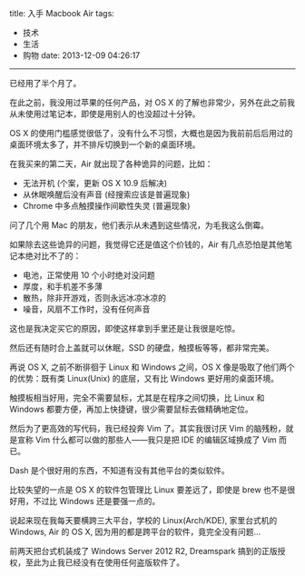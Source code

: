 title: 入手 Macbook Air
tags:
  - 技术
  - 生活
  - 购物
date: 2013-12-09 04:26:17
---

已经用了半个月了。

在此之前，我没用过苹果的任何产品，对 OS X 的了解也非常少，另外在此之前我从未使用过笔记本，即使是用别人的也没超过十分钟。

OS X 的使用门槛感觉很低了，没有什么不习惯，大概也是因为我前前后后用过的桌面环境太多了，并不排斥切换到一个新的桌面环境。

在我买来的第二天，Air 就出现了各种诡异的问题，比如：

*   无法开机 (个案，更新 OS X 10.9 后解决)
*   从休眠唤醒后没有声音 (经搜索应该是普遍现象)
*   Chrome 中多点触摸操作间歇性失灵 (普遍现象)

问了几个用 Mac 的朋友，他们表示从未遇到这些情况，为毛我这么倒霉。

如果除去这些诡异的问题，我觉得它还是值这个价钱的，Air 有几点恐怕是其他笔记本绝对比不了的：

*   电池，正常使用 10 个小时绝对没问题
*   厚度，和手机差不多薄
*   散热，除非开游戏，否则永远冰凉冰凉的
*   噪音，风扇不工作时，没有任何声音

这也是我决定买它的原因，即使这样拿到手里还是让我很是吃惊。

然后还有随时合上盖就可以休眠，SSD 的硬盘，触摸板等等，都非常完美。

再说 OS X, 之前不断徘徊于 Linux 和 Windows 之间，OS X 像是吸取了他们两个的优势：既有类 Linux(Unix) 的底层，又有比 Windows 更好用的桌面环境。

触摸板相当好用，完全不需要鼠标，尤其是在程序之间切换，比 Linux 和 Windows 都要方便，再加上快捷键，很少需要鼠标去做精确地定位。

然后为了更高效的写代码，我已经投奔 Vim 了。其实我很讨厌 Vim 的脑残粉，就是宣称 Vim 什么都可以做的那些人——我只是把 IDE 的编辑区域换成了 Vim 而已。

Dash 是个很好用的东西，不知道有没有其他平台的类似软件。

比较失望的一点是 OS X 的软件包管理比 Linux 要差远了，即使是 brew 也不是很好用，不过比 Windows 还是要强一点的。

说起来现在我每天要横跨三大平台，学校的 Linux(Arch/KDE), 家里台式机的 Windows, Air 的 OS X, 因为用的都是跨平台的软件，竟完全没有问题&#8230;

前两天把台式机装成了 Windows Server 2012 R2, Dreamspark 搞到的正版授权，至此为止我已经没有在使用任何盗版软件了。